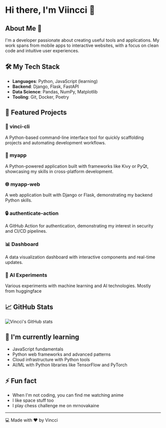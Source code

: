 # Hi there, I'm Viincci 👋

## About Me 🚀
I'm a developer passionate about creating useful tools and applications. My work spans from mobile apps to interactive websites, with a focus on clean code and intuitive user experiences.

## 🛠️ My Tech Stack
- **Languages**: Python, JavaScript (learning)
- **Backend**: Django, Flask, FastAPI
- **Data Science**: Pandas, NumPy, Matplotlib
- **Tooling**: Git, Docker, Poetry
  

## 🔭 Featured Projects

### 🌟 vinci-cli
A Python-based command-line interface tool for quickly scaffolding projects and automating development workflows.

### 📱 myapp
A Python-powered application built with frameworks like Kivy or PyQt, showcasing my skills in cross-platform development.

### 🌐 myapp-web
A web application built with Django or Flask, demonstrating my backend Python skills.

### 🔒 authenticate-action
A GitHub Action for authentication, demonstrating my interest in security and CI/CD pipelines.

### 📊 Dashboard
A data visualization dashboard with interactive components and real-time updates.

### 🤖 AI Experiments
Various experiments with machine learning and AI technologies. Mostly from huggingface

## 📈 GitHub Stats
![Vincci's GitHub stats](https://github-readme-stats.vercel.app/api?username=viincci&show_icons=true&theme=radical)

## 🌱 I'm currently learning
- JavaScript fundamentals
- Python web frameworks and advanced patterns
- Cloud infrastructure with Python tools
- AI/ML with Python libraries like TensorFlow and PyTorch


## ⚡ Fun fact

- When I'm not coding, you can find me watching anime
- I like space stuff too
- I play chess challenge me on mrnovakaine
---

💻 Made with ❤️ by Vincci
